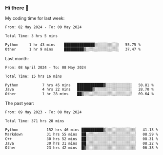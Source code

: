 ### Hi there 👋

My coding time for last week:

<!--START_SECTION:week-->

```txt
From: 02 May 2024 - To: 09 May 2024

Total Time: 3 hrs 5 mins

Python     1 hr 43 mins    ██████████████░░░░░░░░░░░   55.75 %
Other      1 hr 9 mins     █████████▒░░░░░░░░░░░░░░░   37.47 %
```

<!--END_SECTION:week-->

Last month:

<!--START_SECTION:month-->

```txt
From: 08 April 2024 - To: 08 May 2024

Total Time: 15 hrs 16 mins

Python           7 hrs 45 mins   ████████████▓░░░░░░░░░░░░   50.81 %
Java             4 hrs 22 mins   ███████▒░░░░░░░░░░░░░░░░░   28.70 %
Other            1 hr 28 mins    ██▒░░░░░░░░░░░░░░░░░░░░░░   09.64 %
```

<!--END_SECTION:month-->

The past year:

<!--START_SECTION:year-->

```txt
From: 09 May 2023 - To: 08 May 2024

Total Time: 371 hrs 28 mins

Python             152 hrs 46 mins ██████████▒░░░░░░░░░░░░░░   41.13 %
Markdown           31 hrs 55 mins  ██░░░░░░░░░░░░░░░░░░░░░░░   08.59 %
C++                30 hrs 52 mins  ██░░░░░░░░░░░░░░░░░░░░░░░   08.31 %
Java               30 hrs 31 mins  ██░░░░░░░░░░░░░░░░░░░░░░░   08.22 %
Other              23 hrs 42 mins  █▓░░░░░░░░░░░░░░░░░░░░░░░   06.38 %
```

<!--END_SECTION:year-->
